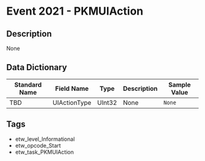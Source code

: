 # Event 2021 - PKMUIAction

## Description
None

## Data Dictionary
|Standard Name|Field Name|Type|Description|Sample Value|
|---|---|---|---|---|
|TBD|UIActionType|UInt32|None|`None`|

## Tags
* etw_level_Informational
* etw_opcode_Start
* etw_task_PKMUIAction
